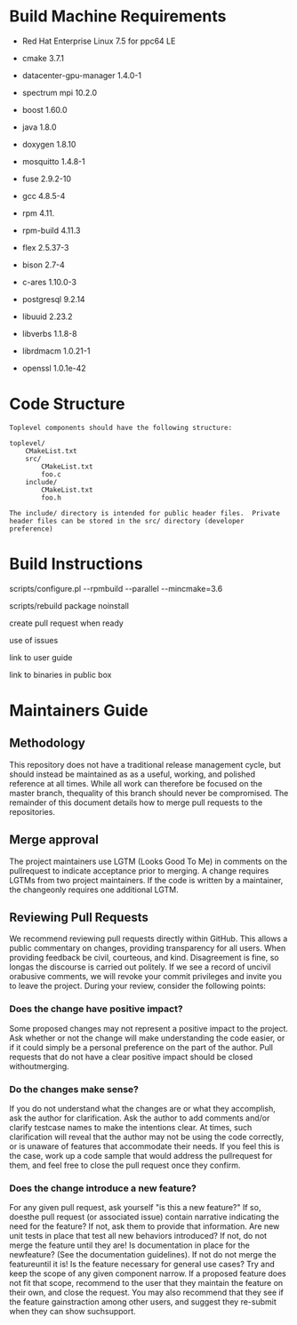 # Build Machine Requirements
- Red Hat Enterprise Linux 7.5 for ppc64 LE
- cmake 3.7.1
- datacenter-gpu-manager 1.4.0-1
- spectrum mpi 10.2.0
- boost 1.60.0
- java 1.8.0
- doxygen 1.8.10
- mosquitto 1.4.8-1
- fuse 2.9.2-10
- gcc 4.8.5-4
- rpm 4.11.
- rpm-build 4.11.3
- flex 2.5.37-3
- bison 2.7-4
- c-ares 1.10.0-3
- postgresql 9.2.14
- libuuid 2.23.2
- libverbs 1.1.8-8
- librdmacm 1.0.21-1

- openssl 1.0.1e-42

# Code Structure
```
Toplevel components should have the following structure:

toplevel/
    CMakeList.txt
    src/
        CMakeList.txt
        foo.c
    include/
        CMakeList.txt
        foo.h
  
The include/ directory is intended for public header files.  Private header files can be stored in the src/ directory (developer preference)
```

# Build Instructions
scripts/configure.pl --rpmbuild --parallel --mincmake=3.6

scripts/rebuild package noinstall 


create pull request when ready

use of issues

link to user guide

link to binaries in public box

# Maintainers Guide

## Methodology
This repository does not have a traditional release management cycle, but should instead be maintained as as a useful, working, and polished reference at all times. While all work can therefore be focused on the master branch, thequality of this branch should never be compromised.
The remainder of this document details how to merge pull requests to the repositories.
## Merge approval
The project maintainers use LGTM (Looks Good To Me) in comments on the pullrequest to indicate acceptance prior to merging. A change requires LGTMs from two project maintainers. If the code is written by a maintainer, the changeonly requires one additional LGTM.
## Reviewing Pull Requests
We recommend reviewing pull requests directly within GitHub. This allows a public commentary on changes, providing transparency for all users. When providing feedback be civil, courteous, and kind. Disagreement is fine, so longas the discourse is carried out politely. If we see a record of uncivil orabusive comments, we will revoke your commit privileges and invite you to leave the project.
During your review, consider the following points:
### Does the change have positive impact?
Some proposed changes may not represent a positive impact to the project. Ask whether or not the change will make understanding the code easier, or if it could simply be a personal preference on the part of the author.
Pull requests that do not have a clear positive impact should be closed withoutmerging.
### Do the changes make sense?
If you do not understand what the changes are or what they accomplish, ask the author for clarification. Ask the author to add comments and/or clarify testcase names to make the intentions clear.
At times, such clarification will reveal that the author may not be using the code correctly, or is unaware of features that accommodate their needs. If you feel this is the case, work up a code sample that would address the pullrequest for them, and feel free to close the pull request once they confirm.
### Does the change introduce a new feature?
For any given pull request, ask yourself "is this a new feature?" If so, doesthe pull request (or associated issue) contain narrative indicating the need for the feature? If not, ask them to provide that information.
Are new unit tests in place that test all new behaviors introduced? If not, do not merge the feature until they are! Is documentation in place for the newfeature? (See the documentation guidelines). If not do not merge the featureuntil it is! Is the feature necessary for general use cases? Try and keep the scope of any given component narrow. If a proposed feature does not fit that scope, recommend to the user that they maintain the feature on their own, and close the request. You may also recommend that they see if the feature gainstraction among other users, and suggest they re-submit when they can show suchsupport.
